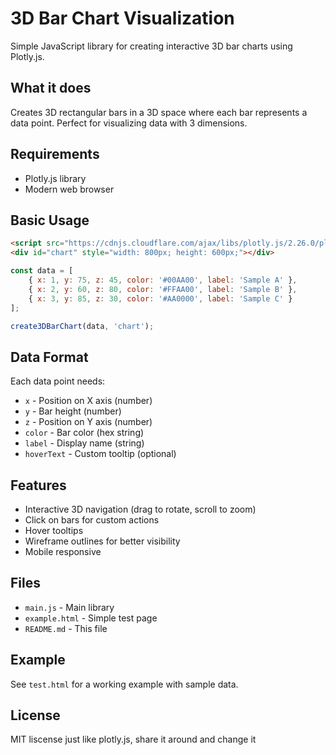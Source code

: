 # 3D Bar Chart Visualization

Simple JavaScript library for creating interactive 3D bar charts using Plotly.js.

## What it does

Creates 3D rectangular bars in a 3D space where each bar represents a data point. Perfect for visualizing data with 3 dimensions.

## Requirements

- Plotly.js library
- Modern web browser

## Basic Usage

```html
<script src="https://cdnjs.cloudflare.com/ajax/libs/plotly.js/2.26.0/plotly.min.js"></script>
<div id="chart" style="width: 800px; height: 600px;"></div>
```

```javascript
const data = [
    { x: 1, y: 75, z: 45, color: '#00AA00', label: 'Sample A' },
    { x: 2, y: 60, z: 80, color: '#FFAA00', label: 'Sample B' },
    { x: 3, y: 85, z: 30, color: '#AA0000', label: 'Sample C' }
];

create3DBarChart(data, 'chart');
```

## Data Format

Each data point needs:
- `x` - Position on X axis (number)
- `y` - Bar height (number) 
- `z` - Position on Y axis (number)
- `color` - Bar color (hex string)
- `label` - Display name (string)
- `hoverText` - Custom tooltip (optional)

## Features

- Interactive 3D navigation (drag to rotate, scroll to zoom)
- Click on bars for custom actions
- Hover tooltips
- Wireframe outlines for better visibility
- Mobile responsive

## Files

- `main.js` - Main library
- `example.html` - Simple test page
- `README.md` - This file

## Example

See `test.html` for a working example with sample data.

## License

MIT liscense just like plotly.js, share it around and change it 
